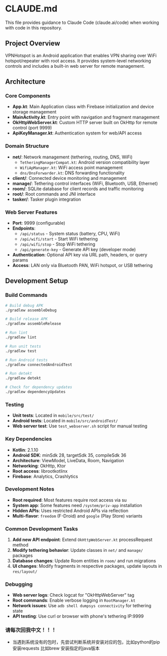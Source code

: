 # CLAUDE.md

This file provides guidance to Claude Code (claude.ai/code) when working with code in this repository.

## Project Overview

VPNHotspot is an Android application that enables VPN sharing over WiFi hotspot/repeater with root access. It provides system-level networking controls and includes a built-in web server for remote management.

## Architecture

### Core Components

- **App.kt**: Main Application class with Firebase initialization and device storage management
- **MainActivity.kt**: Entry point with navigation and fragment management
- **OkHttpWebServer.kt**: Custom HTTP server built on OkHttp for remote control (port 9999)
- **ApiKeyManager.kt**: Authentication system for web/API access

### Domain Structure

- **net/**: Network management (tethering, routing, DNS, WiFi)
  - `TetheringManagerCompat.kt`: Android version compatibility layer
  - `WifiApManager.kt`: WiFi access point management
  - `dns/DnsForwarder.kt`: DNS forwarding functionality
- **client/**: Connected device monitoring and management
- **manage/**: Tethering control interfaces (WiFi, Bluetooth, USB, Ethernet)
- **room/**: SQLite database for client records and traffic monitoring
- **root/**: Root commands and JNI interface
- **tasker/**: Tasker plugin integration

### Web Server Features

- **Port**: 9999 (configurable)
- **Endpoints**:
  - `/api/status` - System status (battery, CPU, WiFi)
  - `/api/wifi/start` - Start WiFi tethering
  - `/api/wifi/stop` - Stop WiFi tethering
  - `/api/generate-key` - Generate API key (developer mode)
- **Authentication**: Optional API key via URL path, headers, or query params
- **Access**: LAN only via Bluetooth PAN, WiFi hotspot, or USB tethering

## Development Setup

### Build Commands

```bash
# Build debug APK
./gradlew assembleDebug

# Build release APK
./gradlew assembleRelease

# Run lint
./gradlew lint

# Run unit tests
./gradlew test

# Run Android tests
./gradlew connectedAndroidTest

# Run detekt
./gradlew detekt

# Check for dependency updates
./gradlew dependencyUpdates
```

### Testing

- **Unit tests**: Located in `mobile/src/test/`
- **Android tests**: Located in `mobile/src/androidTest/`
- **Web server test**: Use `test_webserver.sh` script for manual testing

### Key Dependencies

- **Kotlin**: 2.1.10
- **Android SDK**: minSdk 28, targetSdk 35, compileSdk 36
- **Architecture**: ViewModel, LiveData, Room, Navigation
- **Networking**: OkHttp, Ktor
- **Root access**: librootkotlinx
- **Firebase**: Analytics, Crashlytics

### Development Notes

- **Root required**: Most features require root access via su
- **System app**: Some features need `/system/priv-app` installation
- **Hidden APIs**: Uses restricted Android APIs via reflection
- **Multi-flavor**: `freedom` (F-Droid) and `google` (Play Store) variants

### Common Development Tasks

1. **Add new API endpoint**: Extend `OkHttpWebServer.kt` processRequest method
2. **Modify tethering behavior**: Update classes in `net/` and `manage/` packages
3. **Database changes**: Update Room entities in `room/` and run migrations
4. **UI changes**: Modify fragments in respective packages, update layouts in `res/layout/`

### Debugging

- **Web server logs**: Check logcat for "OkHttpWebServer" tag
- **Root commands**: Enable verbose logging in `RootManager.kt`
- **Network issues**: Use `adb shell dumpsys connectivity` for tethering state
- **API testing**: Use curl or browser with phone's tethering IP:9999

### 请每次回我中文！！！
- 当遇到系统没有的包时，先尝试判断系统并安装对应的包，比如python的pip安装requests 比如brew 安装指定的java版本

